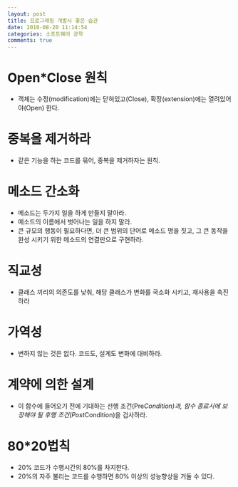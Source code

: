 ```yaml
---
layout: post
title: 프로그래밍 개발시 좋은 습관
date: 2010-08-20 11:14:54
categories: 소프트웨어 공학
comments: true
---
```


# Open*Close 원칙
* 객체는 수정(modification)에는 닫혀있고(Close), 확장(extension)에는 열려있어야(Open) 한다.

# 중복을 제거하라
* 같은 기능을 하는 코드를 묶어, 중복을 제거하자는 원칙.

# 메소드 간소화
* 메소드는 두가지 일을 하게 만들지 말아라.
* 메소드의 이름에서 벗어나는 일을 하지 말라.
* 큰 규모의 행동이 필요하다면, 더 큰 범위의 단어로 메소드 명을 짓고, 그 큰 동작을 완성 시키기 위한 메소드의 연결만으로 구현하라.

# 직교성
* 클래스 끼리의 의존도를 낮춰, 해당 클래스가 변화를 국소화 시키고, 재사용을 촉진하라

# 가역성
* 변하지 않는 것은 없다. 코드도, 설계도 변화에 대비하라.

# 계약에 의한 설계
* 이 함수에 들어오기 전에 기대하는 선행 조건(Pre*Condition)과, 함수 종료시에 보장해야 될 후행 조건(Post*Condition)을 검사하라.

# 80*20법칙
* 20% 코드가 수행시간의 80%를 차지한다.
* 20%의 자주 불리는 코드를 수행하면 80% 이상의 성능향상을 거둘 수 있다.